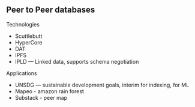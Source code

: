 ## Peer to Peer databases

Technologies
- Scuttlebutt
- HyperCore
- DAT
- IPFS
- IPLD — Linked data, supports schema negotiation

Applications
- UNSDG — sustainable development goals, interim for indexing, for ML
- Mapeo - amazon rain forest
- Substack - peer map

